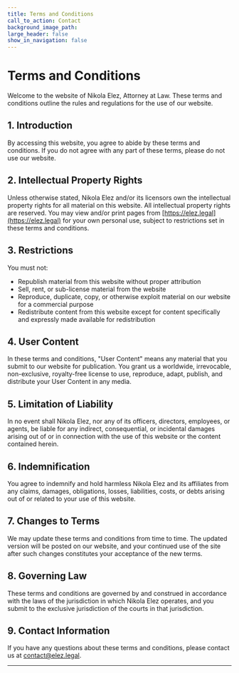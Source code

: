 ```yaml
---
title: Terms and Conditions
call_to_action: Contact
background_image_path:
large_header: false
show_in_navigation: false
---
```


# Terms and Conditions

Welcome to the website of Nikola Elez, Attorney at Law. These terms and conditions outline the rules and regulations for the use of our website.

## 1. Introduction

By accessing this website, you agree to abide by these terms and conditions. If you do not agree with any part of these terms, please do not use our website.

## 2. Intellectual Property Rights

Unless otherwise stated, Nikola Elez and/or its licensors own the intellectual property rights for all material on this website. All intellectual property rights are reserved. You may view and/or print pages from [https://elez.legal](https://elez.legal) for your own personal use, subject to restrictions set in these terms and conditions.

## 3. Restrictions

You must not:

- Republish material from this website without proper attribution
- Sell, rent, or sub-license material from the website
- Reproduce, duplicate, copy, or otherwise exploit material on our website for a commercial purpose
- Redistribute content from this website except for content specifically and expressly made available for redistribution

## 4. User Content

In these terms and conditions, "User Content" means any material that you submit to our website for publication. You grant us a worldwide, irrevocable, non-exclusive, royalty-free license to use, reproduce, adapt, publish, and distribute your User Content in any media.

## 5. Limitation of Liability

In no event shall Nikola Elez, nor any of its officers, directors, employees, or agents, be liable for any indirect, consequential, or incidental damages arising out of or in connection with the use of this website or the content contained herein.

## 6. Indemnification

You agree to indemnify and hold harmless Nikola Elez and its affiliates from any claims, damages, obligations, losses, liabilities, costs, or debts arising out of or related to your use of this website.

## 7. Changes to Terms

We may update these terms and conditions from time to time. The updated version will be posted on our website, and your continued use of the site after such changes constitutes your acceptance of the new terms.

## 8. Governing Law

These terms and conditions are governed by and construed in accordance with the laws of the jurisdiction in which Nikola Elez operates, and you submit to the exclusive jurisdiction of the courts in that jurisdiction.

## 9. Contact Information

If you have any questions about these terms and conditions, please contact us at [contact@elez.legal](mailto:contact@elez.legal).

---